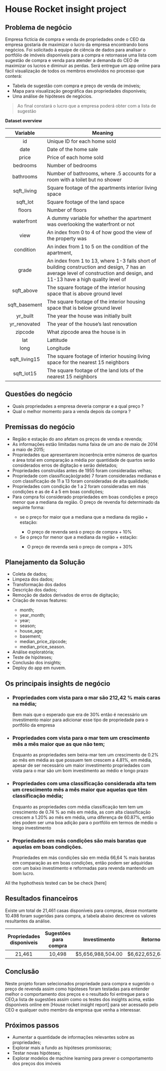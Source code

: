 # House Rocket insight project

## Problema de negócio

Empresa fictícia de compra e venda de propriedades onde o CEO da empresa gostaria de maximizar o lucro da empresa encontrando bons negócios. Foi solicitado à equipe de ciência de dados para analisar o portfólio de imóveis disponíveis para a compra e retornasse uma lista com sugestão de compra e venda para atender a demanda do CEO de maximizar os lucros e diminuir as perdas.
Será entregue um app online para fácil visualização de todos os membros envolvidos no processo que conterá:  

<ul>
<li>Tabela de sugestão com compra e preço de venda de imóveis;</li>
<li>Mapa para visualização geográfica das propriedades disponíveis;</li>
<li>Uma análise de hipóteses de negócios.</li>
</ul>

>Ao final constará o lucro que a empresa poderá obter com a lista de sugestão


**Dataset overview**


| **Variable** | **Meaning** |
|:----------:|---------|
|id        |Unique ID for each home sold|
|date|Date of the home sale |
|price| Price of each home sold |
|bedrooms| Number of bedrooms |
|bathrooms| Number of bathrooms, where .5 accounts for a room with a toilet but no shower |
|sqft_living| Square footage of the apartments interior living space |
|sqft_lot| Square footage of the land space |
|floors |Number of floors |
|waterfront |A dummy variable for whether the apartment was overlooking the waterfront or not |
|view |An index from 0 to 4 of how good the view of the property was |
|condition |An index from 1 to 5 on the condition of the apartment, |
|grade |An index from 1 to 13, where 1-3 falls short of building construction and design, 7 has an average level of construction and design, and 11-13 have a high quality level of |construction and design. |
|sqft_above |The square footage of the interior housing space that is above ground level |
|sqft_basement |The square footage of the interior housing space that is below ground level |
|yr_built |The year the house was initially built |
|yr_renovated |The year of the house’s last renovation |
|zipcode | What zipcode area the house is in |
|lat |Lattitude |
|long |Longitude |
|sqft_living15 |The square footage of interior housing living space for the nearest 15 neighbors |
|sqft_lot15 |The square footage of the land lots of the nearest 15 neighbors |



##  Questões do negócio

<ul>
<li>Quais propriedades a empresa deveria comprar e a qual preço ?
</li>
<li>Qual o melhor momento para a venda depois da compra ?
</li>
</ul>

##  Premissas do negócio

<ul>
<li>Região e estação do ano afetam os preços de venda e revenda;
</li>
<li>As informações estão limitadas numa faixa de um ano de maio de 2014 a maio de 2015;
</li>
<li>Propriedades que apresentarem incoerência  entre números de quartos e área total em comparação a média por quantidade de quartos serão considerados erros de digitação e serão deletados;
</li>
<li>Propriedades construídas antes de 1955 foram consideradas velhas;</li>
<li>Propriedade com classificação(grade) 7 foram consideradas medianas e com classificação de 11 a 13 foram consideradas de alta qualidade;</li>
<li>Propriedades com condição de 1 a 2 foram consideradas em más condições e as de 4 a 5 em boas condições;</li>


<li>Para compra  foi considerado propriedades em boas condições e preço menor que a mediana da região. O preço de revenda foi determinado da seguinte forma:</li>
 <ul>
<li>se o preço for maior que a mediana que a mediana da região + estação:</li>
 <ul>
 <li>O  preço de revenda será o preço de compra + 10%</li>
</ul>
<li>Se o preço for menor que a mediana da região + estação:</li>
<ul>
<li>O preço de revenda será o preço de compra + 30%</li>
</ul>  
 </ul>
</ul>

## Planejamento da Solução
<ul>
 <li>Coleta de dados;</li>
 <li>Limpeza dos dados;</li>
 <li>Transformação dos dados</li>
 <li>Descrição dos dados;</li>
 <li>Remoção de dados derivados de erros de digitação;</li>
 <li>Criação de novas features:</li>
 <ul>
 <li>month;</li>
 <li>year_month;</li>
 <li>year;</li>
 <li>season;</li>
 <li>house_age;</li>
 <li>basement;</li>
 <li>median_price_zipcode;</li>
 <li>median_price_season.</li>
 </ul>
 <li>Análise exploratória;</li>
 <li>Teste de hipóteses;</li>
 <li>Conclusão dos insights;</li>
 <li>Deploy do app em nuvem.</li>
</ul>

##  Os  principais insights de negócio

<ul>
<h3><li><strong>Propriedades com vista para o mar são 212,42 % mais caras na média;</strong></li> </h3>

Bem mais que o esperado que era de 30% então é necessário um investimento maior para adicionar esse tipo de propriedade para o portfólio da empresa

 
<h3><strong><li>Propriedades com vista para o mar tem um crescimento mês a mês maior que as que não tem;</strong></li></h3> 

Enquanto as propriedades sem beira-mar tem um crescimento de 0.2% ao mês em média as que possuem tem crescem a 4.81%, em média, apesar de ser necessário um maior investimento propriedades com vista para o mar são um bom investimento ao médio e longo prazo


<h3><strong><li>Propriedades com uma classificação considerada alta tem um crescimento mês a mês maior que aquelas que têm classificação média;</strong></li></h3>

Enquanto as propriedades com média classificação tem tem um crescimento de 0.74 % ao mês em média, as com alta classificação crescem a 1.20% ao mês em média, uma diferença de 60.87%, então eles podem ser uma boa adição para o portfólio em termos de médio o longo investimento


<h3><strong><li>Propriedades em más condições são mais baratas que aquelas em boas condições.</strong></li></h3>

Propriedades em más condições são em média 66,64 % mais baratas em comparação as em boas condições, então podem ser adquiridas com um baixo investimento e reformadas para revenda mantendo um bom lucro.
</ul>

All the hyphothesis tested can be be check [here]

## Resultados financeiros


Existe um total de 21,461 casas disponíveis para compras, desse montante 10.498 foram sugeridas para compra, a tabela abaixo descreve os valores resultantes da análise.



| Propriedades disponiveis | Sugestões para compra | Investimento | Retorno | Lucro |
|:----------------------:|:--------------------:|:-------------:|:--------:|:--------:|
| 21,461 | 10,498 | $5,656,988,504.00 | $6,622,652,682.20 | $965,664,178.2 |




##  Conclusão

Neste projeto foram selecionados propriedade para compra e sugerido o preço de revenda assim como hipóteses foram testadas para entender melhor o comportamento dos preços e o resultado foi entregue para o CEO,a lista de sugestões assim como os testes dos insights acima, estão disponíveis online em [House rocket insight report] para ser acessado pelo CEO e qualquer outro membro da empresa que venha a interessar.







##  Próximos passos

<ul>
<li>Aumentar a quantidade de informações relevantes sobre as propriedades;
</li>
<li>Explorar mais a fundo as hipóteses promissoras; 
</li>
<li>Testar novas hipóteses;</li>
<li>Explorar modelos de machine learning para prever o comportamento dos preços dos imóveis</li>
</ul>